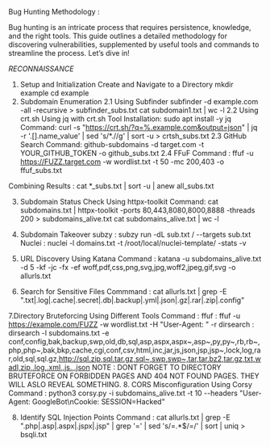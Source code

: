Bug Hunting Methodology : 

Bug hunting is an intricate process that requires persistence, knowledge, and the right tools. This guide outlines a detailed methodology for discovering vulnerabilities, supplemented by useful tools and commands to streamline the process. Let’s dive in!

*RECONNAISSANCE*

1. Setup and Initialization
  Create and Navigate to a Directory
    mkdir example
    cd example
2. Subdomain Enumeration
    2.1 Using Subfinder
      subfinder -d example.com -all -recursive > subfinder_subs.txt
      cat subdomain1.txt | wc -l
    2.2 Using crt.sh
        Using jq with crt.sh
          Tool Installation:
              sudo apt install -y jq
              Command: curl -s "https://crt.sh/?q=%.example.com&output=json" | jq -r '.[].name_value' | sed 's/\*\.//g' | sort -u > crtsh_subs.txt
    2.3 GitHub Search
          Command: github-subdomains -d target.com -t YOUR_GITHUB_TOKEN -o github_subs.txt
    2.4 FFuF
          Command : ffuf -u https://FUZZ.target.com -w wordlist.txt -t 50 -mc 200,403 -o ffuf_subs.txt

Combining Results : cat *_subs.txt | sort -u | anew all_subs.txt

3. Subdomain Status Check
      Using httpx-toolkit
     Command: cat subdomains.txt | httpx-toolkit -ports 80,443,8080,8000,8888 -threads 200 > subdomains_alive.txt
              cat subdomains_alive.txt | wc -l
4. Subdomain Takeover
   subzy : subzy run -dL sub.txt / --targets sub.txt
	 Nuclei : nuclei -l domains.txt -t /root/local/nuclei-template/ -stats -v

5. URL Discovery
   Using Katana
   Command : katana -u subdomains_alive.txt -d 5 -kf -jc -fx -ef woff,pdf,css,png,svg,jpg,woff2,jpeg,gif,svg -o allurls.txt

6. Search for Sensitive Files
   Commmand : cat allurls.txt | grep -E "\.txt|\.log|\.cache|\.secret|\.db|\.backup|\.yml|\.json|\.gz|\.rar|\.zip|\.config"

7.Directory Bruteforcing
    Using Different Tools
    Command : ffuf : ffuf -u https://example.com/FUZZ -w wordlist.txt -H "User-Agent: " -r 
	          dirsearch : dirsearch -l subdomains.txt -e                                 conf,config,bak,backup,swp,old,db,sql,asp,aspx,aspx~,asp~,py,py~,rb,rb~,php,php~,bak,bkp,cache,cgi,conf,csv,html,inc,jar,js,json,jsp,jsp~,lock,log,rar,old,sql,sql.gz,http://sql.zip,sql.tar.gz,sql~,swp,swp~,tar,tar.bz2,tar.gz,txt,wadl,zip,.log,.xml,.js.,.json
	          NOTE : DONT FORGET TO DIRECTORY BRUTEFORCE ON FORBIDDEN PAGES AND 404 NOT FOUND PAGES. THEY WILL ASLO REVEAL SOMETHING.
8. CORS Misconfiguration
    Using Corsy
    Command : python3 corsy.py -i subdomains_alive.txt -t 10 --headers "User-Agent: GoogleBot\nCookie: SESSION=Hacked"

8. Identify SQL Injection Points
   Command : cat allurls.txt | grep -E ".php|.asp|.aspx|.jspx|.jsp" | grep '=' | sed 's/=.*$/=/' | sort | uniq > bsqli.txt
